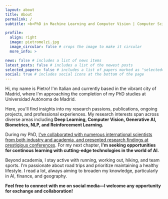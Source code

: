 ```yaml
---
layout: about
title: About
permalink: /
subtitle: <b>PhD in Machine Learning and Computer Vision | Computer Science Engineer</b>

profile:
  align: right
  image: pietromelzi.jpg
  image_circular: false # crops the image to make it circular
  more_info: >

news: false # includes a list of news items
latest_posts: false # includes a list of the newest posts
selected_papers: false # includes a list of papers marked as "selected={true}"
social: true # includes social icons at the bottom of the page
---
```


Hi, my name is Pietro! I'm Italian and currently based in the vibrant city of Madrid, where I'm approaching the completion of my PhD studies at Universidad Autónoma de Madrid.

Here, you'll find insights into my research passions, publications, ongoing projects, and professional experiences. My research interests span across diverse areas including <b> Deep Learning, Computer Vision, Generative AI, Biometrics, NLP, and Reinforcement Learning.</b> 

During my PhD, <a href='people'>I've collaborated with numerous international scientists from both industry and academia, and presented research findings at prestigious conferences</a>. For my next chapter, <b> I'm seeking opportunities for continous learning with cutting-edge technologies in the world of AI.</b>

Beyond academia, I stay active with running, working out, hiking, and team sports. I'm passionate about road trips and prioritize maintaining a healthy lifestyle. I read a lot, always aiming to broaden my knowledge, particularly in AI, finance, and geography.

<b> Feel free to connect with me on social media—I welcome any opportunity for exchange and collaboration! </b>
